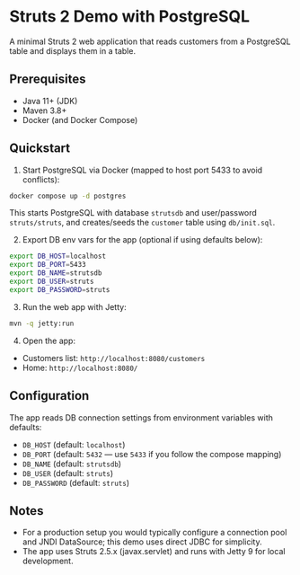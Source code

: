 # Struts 2 Demo with PostgreSQL

A minimal Struts 2 web application that reads customers from a PostgreSQL table and displays them in a table.

## Prerequisites
- Java 11+ (JDK)
- Maven 3.8+
- Docker (and Docker Compose)

## Quickstart

1. Start PostgreSQL via Docker (mapped to host port 5433 to avoid conflicts):

```bash
docker compose up -d postgres
```

This starts PostgreSQL with database `strutsdb` and user/password `struts/struts`, and creates/seeds the `customer` table using `db/init.sql`.

2. Export DB env vars for the app (optional if using defaults below):

```bash
export DB_HOST=localhost
export DB_PORT=5433
export DB_NAME=strutsdb
export DB_USER=struts
export DB_PASSWORD=struts
```

3. Run the web app with Jetty:

```bash
mvn -q jetty:run
```

4. Open the app:

- Customers list: `http://localhost:8080/customers`
- Home: `http://localhost:8080/`

## Configuration

The app reads DB connection settings from environment variables with defaults:

- `DB_HOST` (default: `localhost`)
- `DB_PORT` (default: `5432` — use `5433` if you follow the compose mapping)
- `DB_NAME` (default: `strutsdb`)
- `DB_USER` (default: `struts`)
- `DB_PASSWORD` (default: `struts`)

## Notes
- For a production setup you would typically configure a connection pool and JNDI DataSource; this demo uses direct JDBC for simplicity.
- The app uses Struts 2.5.x (javax.servlet) and runs with Jetty 9 for local development.
